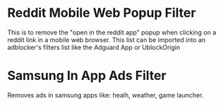 # Reddit Mobile Web Popup Filter
This is to remove the "open in the reddit app" popup when clicking on a reddit link in a mobile web browser.
This list can be imported into an adblocker's filters list like the Adguard App or UblockOrigin

# Samsung In App Ads Filter
Removes ads in samsung apps like: healh, weather, game launcher.
